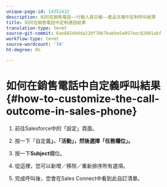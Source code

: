 ```yaml
---
unique-page-id: 14352432
description: 如何在銷售電話——行銷人員文檔——產品文檔中定制呼叫結果
title: 如何在銷售電話中定制通話結果
translation-type: tm+mt
source-git-commit: 6ae882dddda220f7067babbe5a057eec82601abf
workflow-type: tm+mt
source-wordcount: '74'
ht-degree: 0%

---
```



# 如何在銷售電話中自定義呼叫結果{#how-to-customize-the-call-outcome-in-sales-phone}

1. 前往Salesforce中的「設定」頁面。

1. 按一下「自定義&#x200B;****」、「活動&#x200B;**」，然後選擇「任務欄位**」。****

1. 按一下&#x200B;**Subject**&#x200B;欄位。

1. 從這裡，您可以新增／移除／重新排序所有選項。

1. 完成呼叫後，您會在Sales Connect中看到此自訂清單。

